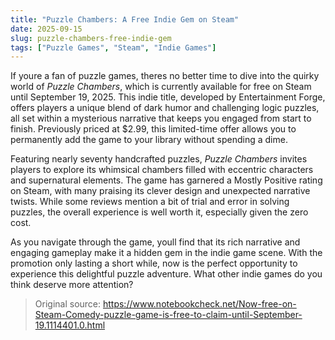 ```yaml
---
title: "Puzzle Chambers: A Free Indie Gem on Steam"
date: 2025-09-15
slug: puzzle-chambers-free-indie-gem
tags: ["Puzzle Games", "Steam", "Indie Games"]
---
```


If youre a fan of puzzle games, theres no better time to dive into the quirky world of *Puzzle Chambers*, which is currently available for free on Steam until September 19, 2025. This indie title, developed by Entertainment Forge, offers players a unique blend of dark humor and challenging logic puzzles, all set within a mysterious narrative that keeps you engaged from start to finish. Previously priced at $2.99, this limited-time offer allows you to permanently add the game to your library without spending a dime.

Featuring nearly seventy handcrafted puzzles, *Puzzle Chambers* invites players to explore its whimsical chambers filled with eccentric characters and supernatural elements. The game has garnered a Mostly Positive rating on Steam, with many praising its clever design and unexpected narrative twists. While some reviews mention a bit of trial and error in solving puzzles, the overall experience is well worth it, especially given the zero cost.

As you navigate through the game, youll find that its rich narrative and engaging gameplay make it a hidden gem in the indie game scene. With the promotion only lasting a short while, now is the perfect opportunity to experience this delightful puzzle adventure. What other indie games do you think deserve more attention?
> Original source: https://www.notebookcheck.net/Now-free-on-Steam-Comedy-puzzle-game-is-free-to-claim-until-September-19.1114401.0.html